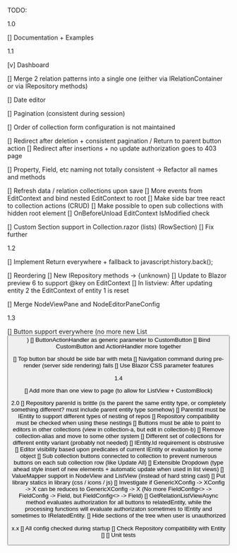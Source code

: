 TODO:

1.0

[] Documentation + Examples

1.1

[v] Dashboard

[] Merge 2 relation patterns into a single one (either via IRelationContainer or via IRepository methods)

[] Date editor

[] Pagination (consistent during session)

[] Order of collection form configuration is not maintained
  
[] Redirect after deletion + consistent pagination / Return to parent button action
[] Redirect after insertions + no update authorization goes to 403 page

[] Property, Field, etc naming not totally consistent -> Refactor all names and methods

[] Refresh data / relation collections upon save
    [] More events from EditContext and bind nested EditContext to root
    [] Make side bar tree react to collection actions (CRUD)
        [] Make possible to open sub collections with hidden root element
    [] OnBeforeUnload EditContext IsModified check

[] Custom Section support in Collection.razor (lists) (RowSection)
    [] Fix further

1.2

[] Implement Return everywhere + fallback to javascript:history.back();

[] Reordering
    [] New IRepository methods
        -> {unknown}
    [] Update to Blazor preview 6 to support @key on EditContext
        [] In listview: After updating entity 2 the EditContext of entity 1 is reset

[] Merge NodeViewPane and NodeEditorPaneConfig

1.3

[] Button support everywhere (no more new List<Button>)
    [] ButtonActionHandler as generic parameter to CustomButton
    [] Bind CustomButton and ActionHandler more together

[] Top button bar should be side bar with meta
[] Navigation command during pre-render (server side rendering) fails
[] Use Blazor CSS parameter features

1.4

[] Add more than one view to page (to allow for ListView + CustomBlock)

2.0
[] Repository parenId is brittle (is the parent the same entity type, or completely something different? must include parent entity type somehow)
    [] ParentId must be IEntity to support different types of nesting of repos
    [] Repository compatibility must be checked when using these nestings
    [] Buttons must be able to point to editors in other collections (view in collection-a, but edit in collection-b)
    [] Remove collection-alias and move to some other system
[] Different set of collections for different entity variant (probably not needed)
[] IEntity.Id requirement is obstrusive
[] Editor visibility based upon predicates of current IEntity or evaluation by some object
[] Sub collection buttons connected to collection to prevent numerous buttons on each sub collection row (like Update All)
[] Extensible Dropdown (type ahead style insert of new elements + automatic update when used in list views)
[] ValueMapper support in NodeView and ListView (instead of hard string cast)
[] Put library statics in library (css / icons / js)
[] Investigate if GenericXConfig -> XConfig -> X can be reduces to GenericXConfig -> X (No more FieldConfig<> -> FieldConfig -> Field, but FieldConfig<> -> Field)
[] GetRelationListViewAsync method evaluates authorization for all buttons to relatedEntity, while the processing functions will evaluate authorizaton sometimes to IEntity and sometimes to IRelatedEntity.
[] Hide sections of the tree when user is unauthorized

x.x
[] All config checked during startup
    [] Check Repository compatibility with Entity
    []
[] Unit tests